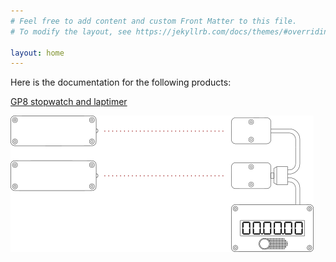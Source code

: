 ```yaml
---
# Feel free to add content and custom Front Matter to this file.
# To modify the layout, see https://jekyllrb.com/docs/themes/#overriding-theme-defaults

layout: home
---
```

Here is the documentation for the following products:

[GP8 stopwatch and laptimer](docs/gp8-stopwatch)

[![Gp8-stopwatch](docs/gp8-stopwatch.png)](docs/gp8-stopwatch)